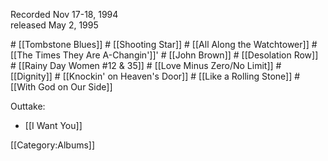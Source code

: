 <p class="recdate">Recorded Nov 17-18, 1994<br>
released May 2, 1995</p>
# [[Tombstone Blues]]
# [[Shooting Star]]
# [[All Along the Watchtower]]
# [[The Times They Are A-Changin']]'
# [[John Brown]]
# [[Desolation Row]]
# [[Rainy Day Women #12 &amp; 35]]
# [[Love Minus Zero/No Limit]]
# [[Dignity]]
# [[Knockin' on Heaven's Door]]
# [[Like a Rolling Stone]]
# [[With God on Our Side]]

Outtake:

* [[I Want You]]

[[Category:Albums]]